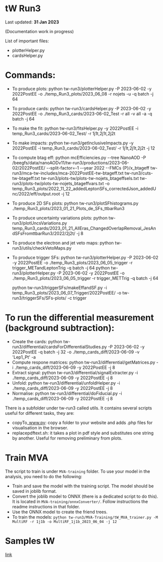 # tW Run3

Last updated: **31 Jan 2023**

(Documentation work in progress)

List of important files:

 * plotterHelper.py
 * cardsHelper.py

# Commands:
 
 * To produce plots:
    python tw-run3/plotterHelper.py -P 2023-06-02 -y 2022PostEE -o ./temp_Run3_plots/2023_06_08 -r nojets -u -q batch -j 64
 * To produce cards:
    python tw-run3/cardsHelper.py -P 2023-06-02 -y 2022PostEE -o ./temp_Run3_cards/2023-06-02_Test -r all -v all -a -q batch -j 64 
 * To make the fit:
    python tw-run3/fitsHelper.py -y 2022PostEE -i temp_Run3_cards/2023-06-02_Test/ -r 1j1t,2j1t,2j2t
 * To make impacts:
    python tw-run3/getInclusiveImpacts.py -y 2022PostEE -i temp_Run3_cards/2023-06-02_Test/ -r 1j1t,2j1t,2j2t -j 12

 * To compute btag eff:
    python mcEfficiencies.py --tree NanoAOD  -P /beegfs/data/nanoAODv11/tw-run3/productions/2023-06-02/2022PostEE/ --split-factor=-1 --year 2022 --FMCs {P}/x_btageff  tw-run3/mca-tw-includes/mca-2022PostEE-tw-btageff.txt tw-run3/cuts-tw-btageff.txt  tw-run3/plots-tw/plots-tw-nojets_btageffsels.txt tw-run3/plots-tw/plots-tw-nojets_btageffvars.txt  -o temp_Run3_plots/2022_11_22_addedLeptonSFs_correctedJson_addedUnc/2022/eff/output.root -j 12

 * To produce 2D SFs plots:
    python tw-run3/plotSFhistograms.py ./temp_Run3_plots/2023_01_21_Plots_de_SFs_ttbarRun3
 * To produce uncertainty variations plots:
    python tw-run3/plotUncsVariations.py temp_Run3_cards/2023_01_21_AllEras_ChangedOverlapRemoval_JesAndSFsFromttbarRun3/2022/2j2t/ -j 8
 * To produce the electron and jet veto maps:
    python tw-run3/utils/checkVetoMaps.py
 
 * To produce trigger SFs:
    python tw-run3/plotterHelper.py -P 2023-06-02 -y 2022PostEE -o ./temp_Run3_plots/2023_06_05_trigger -r trigger_METandLeptonTrig -q batch -j 64
    python tw-run3/plotterHelper.py -P 2023-06-02 -y 2022PostEE -o ./temp_Run3_plots/2023_06_05_trigger -r trigger_METTrig -q batch -j 64

    python tw-run3/triggerSFs/makeEffandSF.py -i temp_Run3_plots/2023_06_07_Trigger/2022PostEE/ -o tw-run3/triggerSFs/SFs-plots/ -c trigger

# To run the differential measurement (background subtraction):
 * Create the cards:
    python tw-run3/differential/cardsForDifferentialStudies.py -P 2023-06-02 -y 2022PostEE -q batch -j 32 -o ./temp_cards_diff/2023-06-09 -v 'Lep1_Pt' -a
 * Compute respone matrices:
    python tw-run3/differential/getMatrices.py -i ./temp_cards_diff/2023-06-09 -y 2022PostEE -j 8
 * Extract signal:
    python tw-run3/differential/signalExtracter.py -i ./temp_cards_diff/2023-06-09 -y 2022PostEE -j 8
 * Unfold:
    python tw-run3/differential/unfoldHelper.py -i ./temp_cards_diff/2023-06-09 -y 2022PostEE -j 8
 * Normalise:
    python tw-run3/differential/doFiducial.py -i ./temp_cards_diff/2023-06-09 -y 2022PostEE -j 8

There is a subfolder under tw-run3 called utils. It contains several scripts useful for different tasks, they are:
 * copyTo_www.py: copy a folder to your website and adds .php files for visualisation in the browser.
 * replacepdftext.sh: it takes a plot in pdf style and substitutes one string by another. Useful for removing preliminary from plots.

 # Train MVA

The script to train is under `MVA-training` folder. To use your model in the analysis, you need to do the following:
 * Train and save the model with the training script. The model should be saved in joblib format.
 * Convert the joblib model to ONNX (there is a dedicated script to do this). It is located in `MVA-training/onnxConverter/`. Follow instructions the readme instructions in that folder.
 * Use the ONNX model to create the friend trees.
 * To train the models: `python tw-run3/MVA-Training/tW_MVA_trainer.py -M MultiRF -r 1j1b -o MultiRF_1j1b_2023_06_04 -j 12`


 # Samples tW
 [link](https://docs.google.com/spreadsheets/d/1ajj4HEToMIxzCNrgyGBdPO0e-UniPjZSXWibZdBAO00/edit#gid=0)